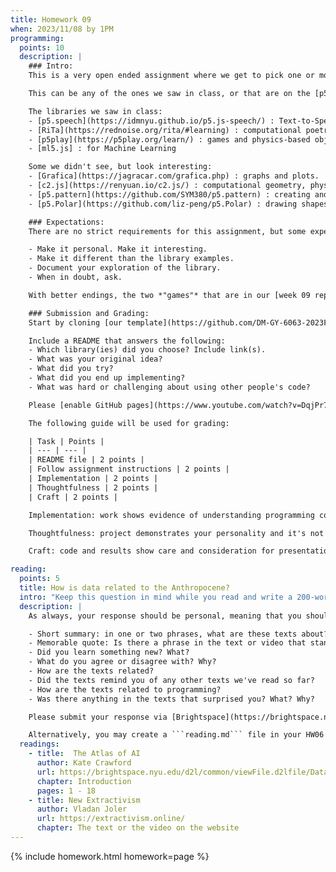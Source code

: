 ```yaml
---
title: Homework 09
when: 2023/11/08 by 1PM
programming:
  points: 10
  description: |
    ### Intro:
    This is a very open ended assignment where we get to pick one or more libraries to explore and create something with.

    This can be any of the ones we saw in class, or that are on the [p5js website](https://p5js.org/libraries/), or anywhere else. Usually, using libraries that have been developed specifically for p5js will be easier, but any library written in JavaScript can potentially be adapted to work with p5js.

    The libraries we saw in class:
    - [p5.speech](https://idmnyu.github.io/p5.js-speech/) : Text-to-Speech and Speech-to-Text.
    - [RiTa](https://rednoise.org/rita/#learning) : computational poetry, text analysis and synthesis.
    - [p5play](https://p5play.org/learn/) : games and physics-based object interactions.
    - [ml5.js] : for Machine Learning

    Some we didn't see, but look interesting:
    - [Grafica](https://jagracar.com/grafica.php) : graphs and plots.
    - [c2.js](https://renyuan.io/c2.js/) : computational geometry, physics simulation.
    - [p5.pattern](https://github.com/SYM380/p5.pattern) : creating and using patterns.
    - [p5.Polar](https://github.com/liz-peng/p5.Polar) : drawing shapes and patterns using polar coordinates.

    ### Expectations:
    There are no strict requirements for this assignment, but some expectations:

    - Make it personal. Make it interesting.
    - Make it different than the library examples.
    - Document your exploration of the library.
    - When in doubt, ask.

    With better endings, the two *"games"* that are in our [week 09 repository](https://github.com/dM-GY-6063-2023F-D/week09) would be good examples of the type of complexity that is expected.

    ### Submission and Grading:
    Start by cloning [our template](https://github.com/DM-GY-6063-2023F-D/p5js-template) into a repo called HW09. The original single-sketch template is fine since there's only one exercise this week.

    Include a README that answers the following:
    - Which library(ies) did you choose? Include link(s).
    - What was your original idea?
    - What did you try?
    - What did you end up implementing?
    - What was hard or challenging about using other people's code?

    Please [enable GitHub pages](https://www.youtube.com/watch?v=DqjPr7auwdY) on your GitHub repo and use [Brightspace](https://brightspace.nyu.edu/d2l/home/312200) to submit the link to your repository.

    The following guide will be used for grading:

    | Task | Points |
    | --- | --- |
    | README file | 2 points |
    | Follow assignment instructions | 2 points |
    | Implementation | 2 points |
    | Thoughtfulness | 2 points |
    | Craft | 2 points |

    Implementation: work shows evidence of understanding programming concepts and you are fully using them to express your ideas.

    Thoughtfulness: project demonstrates your personality and it's not a straightforward re-implementation of someone else's idea.

    Craft: code and results show care and consideration for presentation and professionalism, and work doesn't look like it was rushed.

reading:
  points: 5
  title: How is data related to the Anthropocene?
  intro: "Keep this question in mind while you read and write a 200-word response to the following:"
  description: |
    As always, your response should be personal, meaning that you should be expressing your views and opinions about the text and not just summarizing it. You can use the following rubric to guide your response:

    - Short summary: in one or two phrases, what are these texts about?
    - Memorable quote: Is there a phrase in the text or video that stands out or captures their main idea?
    - Did you learn something new? What?
    - What do you agree or disagree with? Why?
    - How are the texts related?
    - Did the texts remind you of any other texts we've read so far?
    - How are the texts related to programming?
    - Was there anything in the texts that surprised you? What? Why?

    Please submit your response via [Brightspace](https://brightspace.nyu.edu/d2l/home/312200).

    Alternatively, you may create a ```reading.md``` file in your HW06 repo and write your response in markdown. Just make sure to submit a link to the file using [Brightspace](https://brightspace.nyu.edu/d2l/home/312200).
  readings:
    - title:  The Atlas of AI
      author: Kate Crawford
      url: https://brightspace.nyu.edu/d2l/common/viewFile.d2lfile/Database/MjA1Mjk3MDU/crawford_atlas-of-ai.pdf?ou=312200
      chapter: Introduction
      pages: 1 - 18
    - title: New Extractivism
      author: Vladan Joler
      url: https://extractivism.online/
      chapter: The text or the video on the website
---
```

{% include homework.html homework=page %}
